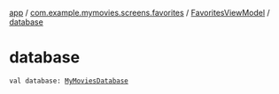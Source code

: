 [app](../../index.md) / [com.example.mymovies.screens.favorites](../index.md) / [FavoritesViewModel](index.md) / [database](./database.md)

# database

`val database: `[`MyMoviesDatabase`](../../com.example.mymovies.database/-my-movies-database/index.md)